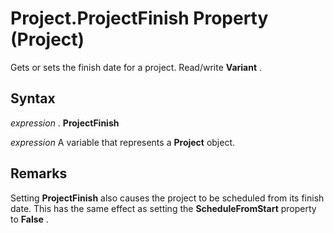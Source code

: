 
# Project.ProjectFinish Property (Project)

Gets or sets the finish date for a project. Read/write  **Variant** .


## Syntax

 _expression_ . **ProjectFinish**

 _expression_ A variable that represents a **Project** object.


## Remarks

Setting  **ProjectFinish** also causes the project to be scheduled from its finish date. This has the same effect as setting the **ScheduleFromStart** property to **False** .

